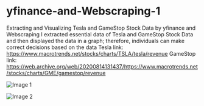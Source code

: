 # yfinance-and-Webscraping-1
Extracting and Visualizing Tesla and GameStop Stock Data by yfinance and Webscraping
I extracted essential data of Tesla and GameStop Stock Data and then displayed the data in a graph; therefore, individuals can make correct decisions based on the data
Tesla link:
https://www.macrotrends.net/stocks/charts/TSLA/tesla/revenue
GameStop link:
https://web.archive.org/web/20200814131437/https://www.macrotrends.net/stocks/charts/GME/gamestop/revenue



![Image 1](https://github.com/JOHNSAMAMI/yfinance-and-Webscraping-1/assets/141728918/6ad46e59-64d7-40c0-b7c9-3abad4194cb5)

![Image 2](https://github.com/JOHNSAMAMI/yfinance-and-Webscraping-1/assets/141728918/53e9fa59-d004-4272-8179-b6f01904cf10)


